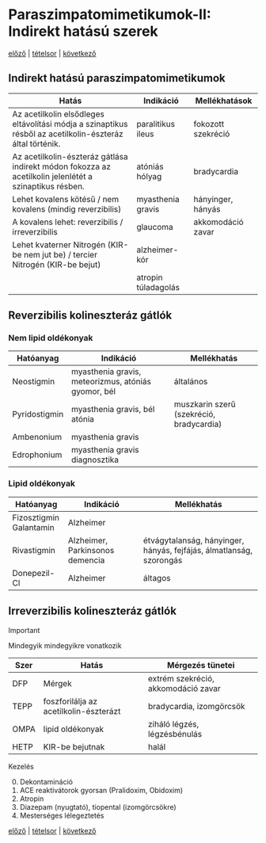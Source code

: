 # Paraszimpatomimetikumok-II: Indirekt hatású szerek

[előző](2.%20Paraszimpatomimetikumok-I.%20Direkt%20hatású%20szerek.md) | [tételsor](0.%20Hattan%20ea%20kidolgozás%20-%20Németh%20Boldizsár.md) | [következő](4.%20Paraszimpatolitikumok%20farmakológiája.md)

## Indirekt hatású paraszimpatomimetikumok

Hatás | Indikáció | Mellékhatások
--- | --- | ---
Az acetilkolin elsődleges eltávolítási módja a szinaptikus résből az acetilkolin-észteráz által történik. | paralitikus ileus | fokozott szekréció
Az acetilkolin-észteráz gátlása indirekt módon fokozza az acetilkolin jelenlétét a szinaptikus résben. | atóniás hólyag | bradycardia
Lehet kovalens kötésű / nem kovalens (mindig reverzibilis) | myasthenia gravis | hányinger, hányás
A kovalens lehet: reverzibilis / irreverzibilis | glaucoma | akkomodáció zavar
Lehet kvaterner Nitrogén (KIR-be nem jut be) / tercier Nitrogén (KIR-be bejut) | alzheimer-kór
|| atropin túladagolás

## Reverzibilis kolineszteráz gátlók

### Nem lipid oldékonyak

Hatóanyag | Indikáció | Mellékhatás
--- | --- | ---
Neostigmin | myasthenia gravis, meteorizmus, atóniás gyomor, bél | általános
Pyridostigmin | myasthenia gravis, bél atónia | muszkarin szerű (szekréció, bradycardia)
Ambenonium | myasthenia gravis
Edrophonium | myasthenia gravis diagnosztika

### Lipid oldékonyak

Hatóanyag | Indikáció | Mellékhatás
--- | --- | ---
Fizosztigmin <br> Galantamin | Alzheimer
Rivastigmin | Alzheimer, Parkinsonos demencia | étvágytalanság, hányinger, hányás, fejfájás, álmatlanság, szorongás
Donepezil-Cl | Alzheimer | áltagos

## Irreverzibilis kolineszteráz gátlók

> [!IMPORTANT]
> Mindegyik mindegyikre vonatkozik

Szer | Hatás | Mérgezés tünetei
--- | --- | ---
DFP | Mérgek | extrém szekréció, akkomodáció zavar
TEPP | foszforilálja az acetilkolin-észterázt | bradycardia, izomgörcsök
OMPA | lipid oldékonyak | ziháló légzés, légzésbénulás
HETP | KIR-be bejutnak | halál

Kezelés

0. Dekontamináció
1. ACE reaktivátorok gyorsan (Pralidoxim, Obidoxim)
2. Atropin
3. Diazepam (nyugtató), tiopental (izomgörcsökre)
4. Mesterséges lélegeztetés

[előző](2.%20Paraszimpatomimetikumok-I.%20Direkt%20hatású%20szerek.md) | [tételsor](0.%20Hattan%20ea%20kidolgozás%20-%20Németh%20Boldizsár.md) | [következő](4.%20Paraszimpatolitikumok%20farmakológiája.md)
